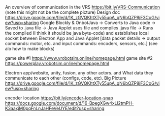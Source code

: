 An overview of communication in the VRS  https://bit.ly/VRS-Communication (note this might not be the complete picture)
Design doc https://drive.google.com/file/d/1K_zGVQKhtXTy55upA_gN6bQZP8jF3CoG/view?usp=sharing 
Google Blockly & OnbotJava → Converts to Java code → Saved to .java file → Java Applet uses file and compiles .java file → Runs the compiled (I think it should be java byte-code) and establishes local socket between Electron App and Java Applet [data packet details → output commands: motor, etc. and input commands: encoders, sensors, etc.]
 (see alo how to make blocks)

game site #1 https://www.vrobotsim.online/homepage.html
game site #2  https://powerplay.vrobotsim.online/homepage.html

Electron app/website, unity, fusion, any other actors. and What data they communicate to each other (configs, code, etc).
Big Picture https://drive.google.com/file/d/1K_zGVQKhtXTy55upA_gN6bQZP8jF3CoG/view?usp=sharing

 encoder location   https://bit.ly/encoder-location-snap
https://docs.google.com/document/d/16-BpegXGw4xLl2tmPH-K3aaxjM0pqFnLnJaHFeVeUYE/edit?usp=sharing
